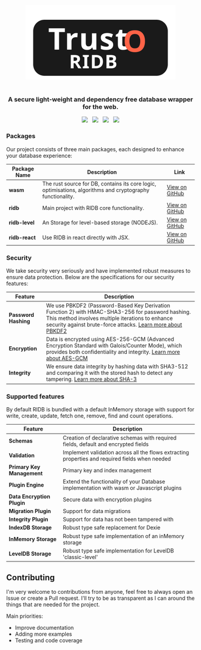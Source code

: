 <p align="center">
  <img src="https://raw.githubusercontent.com/trust0-project/RIDB/refs/heads/main/logo.svg" alt="JavaScript Database" />
  <br />
  <br />
  <h3 align="center">A secure light-weight and dependency free database wrapper for the web.</h3>
</p>


<p align="center">
    <a href="https://github.com/trust0-project/RIDB/releases"><img src="https://img.shields.io/github/v/release/trust0-project/ridb?color=%23ff00a0&include_prereleases&label=version&sort=semver&style=flat-square"></a>
    &nbsp;
    <a href="#"><img src="https://img.shields.io/npm/types/@trust0/ridb?style=flat-square"></a>
    &nbsp;
    <a href="https://raw.githubusercontent.com/trust0-project/RIDB/refs/heads/main/LICENSE"><img src="https://img.shields.io/github/license/trust0-project/ridb?style=flat-square"></a>
    &nbsp;
    <a href="https://www.npmjs.com/package/@trust0/ridb"><img src="https://img.shields.io/npm/dm/@trust0/ridb?color=c63a3b&style=flat-square"></a>   
</p>


### Packages
Our project consists of three main packages, each designed to enhance your database experience:

| Package Name | Description | Link |
|--------------|-------------|------|
| **wasm**     | The rust source for DB, contains its core logic, optimisations, algorithms and cryptography functionality. | [View on GitHub](./packages/ridb-core/README.md) |
| **ridb**     | Main project with RIDB core functionality. | [View on GitHub](./packages/ridb/README.md) |
| **ridb-level** | An Storage for level-based storage (NODEJS). | [View on GitHub](./packages/ridb-level/README.md) |
| **ridb-react** | Use RIDB in react directly with JSX. | [View on GitHub](./packages/ridb-react/README.md) |

### Security
We take security very seriously and have implemented robust measures to ensure data protection. Below are the specifications for our security features:

| Feature                        | Description                                                                 |
|--------------------------------|-----------------------------------------------------------------------------|
| **Password Hashing**           | We use PBKDF2 (Password-Based Key Derivation Function 2) with HMAC-SHA3-256 for password hashing. This method involves multiple iterations to enhance security against brute-force attacks. [Learn more about PBKDF2](https://tools.ietf.org/html/rfc8018#section-5.2) |
| **Encryption**                 | Data is encrypted using AES-256-GCM (Advanced Encryption Standard with Galois/Counter Mode), which provides both confidentiality and integrity. [Learn more about AES-GCM](https://nvlpubs.nist.gov/nistpubs/Legacy/SP/nistspecialpublication800-38d.pdf) |
| **Integrity**                  | We ensure data integrity by hashing data with SHA3-512 and comparing it with the stored hash to detect any tampering. [Learn more about SHA-3](https://nvlpubs.nist.gov/nistpubs/FIPS/NIST.FIPS.202.pdf) |


### Supported features
By default RIDB is bundled with a default InMemory storage with support for write, create, update, fetch one, remove, find and count operations.

| Feature                        | Description                                                                 |
|--------------------------------|-----------------------------------------------------------------------------|
| **Schemas**                    | Creation of declarative schemas with required fields, default and encrypted fields                        |
| **Validation**                 | Implement validation across all the flows extracting properties and required fields when needed |
| **Primary Key Management**     | Primary key and index management                                                    |
| **Plugin Engine**              | Extend the functionality of your Database implementation with wasm or Javascript plugins                                           |
| **Data Encryption Plugin**     | Secure data with encryption plugins                                         |
| **Migration Plugin**           | Support for data migrations                                                 |
| **Integrity Plugin**           | Support for data has not been tampered with                                              |
| **IndexDB Storage**           | Robust type safe replacement for Dexie        
| **InMemory Storage**           | Robust type safe implementation of an inMemory storage
| **LevelDB Storage**           | Robust type safe implementation for LevelDB 'classic-level'                


## Contributing
I'm very welcome to contributions from anyone, feel free to always open an Issue or create a Pull request. 
I'll try to be as transparent as I can around the things that are needed for the project.

Main priorities:
* Improve documentation
* Adding more examples
* Testing and code coverage